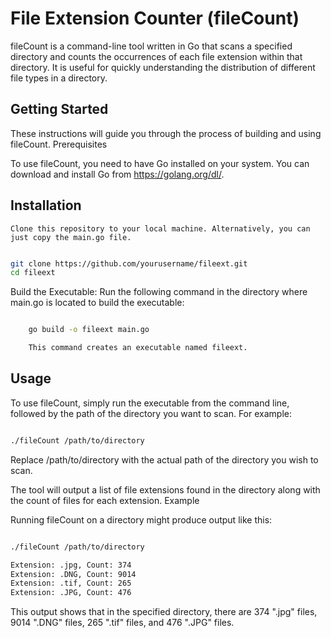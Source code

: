 # File Extension Counter (fileCount)

fileCount is a command-line tool written in Go that scans a specified directory and counts the occurrences of each file extension within that directory. It is useful for quickly understanding the distribution of different file types in a directory.

## Getting Started

These instructions will guide you through the process of building and using fileCount.
Prerequisites

To use fileCount, you need to have Go installed on your system. You can download and install Go from https://golang.org/dl/.

## Installation

    Clone this repository to your local machine. Alternatively, you can just copy the main.go file.
```sh

git clone https://github.com/yourusername/fileext.git
cd fileext
```

Build the Executable: Run the following command in the directory where main.go is located to build the executable:

```sh

    go build -o fileext main.go

    This command creates an executable named fileext.
```

## Usage

To use fileCount, simply run the executable from the command line, followed by the path of the directory you want to scan. For example:

```sh

./fileCount /path/to/directory
```
Replace /path/to/directory with the actual path of the directory you wish to scan.

The tool will output a list of file extensions found in the directory along with the count of files for each extension.
Example

Running fileCount on a directory might produce output like this:

```sh

./fileCount /path/to/directory

Extension: .jpg, Count: 374
Extension: .DNG, Count: 9014
Extension: .tif, Count: 265
Extension: .JPG, Count: 476
```
This output shows that in the specified directory, there are 374 ".jpg" files, 9014 ".DNG" files, 265 ".tif" files, and 476 ".JPG" files. 